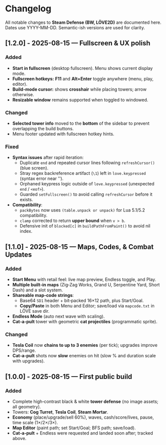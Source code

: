 # Changelog

All notable changes to **Steam Defense (BW, LÖVE2D)** are documented here.
Dates use YYYY-MM-DD. Semantic-ish versions are used for clarity.

## [1.2.0] - 2025-08-15 — Fullscreen & UX polish
### Added
- **Start in fullscreen** (desktop fullscreen). Menu shows current display mode.
- **Fullscreen hotkeys:** **F11** and **Alt+Enter** toggle anywhere (menu, play, editor).
- **Build-mode cursor:** shows **crosshair** while placing towers; arrow otherwise.
- **Resizable window** remains supported when toggled to windowed.

### Changed
- **Selected tower info** moved to the **bottom** of the sidebar to prevent overlapping the build buttons.
- Menu footer updated with fullscreen hotkey hints.

### Fixed
- **Syntax issues** after rapid iteration:
  - Duplicate `end` and repeated cursor lines following `refreshCursor()` (blue screen).
  - Stray regex backreference artifact (`\1`) left in `love.keypressed` (syntax error near '\').
  - Orphaned keypress logic outside of `love.keypressed` (unexpected `end` / `<eof>`).
  - Guarded `setFullscreen()` to avoid calling `refreshCursor` before it exists.
- **Compatibility**:
  - `packBytes` now uses `(table.unpack or unpack)` for Lua 5.1/5.2 compatibility.
  - `clamp` corrected to return **upper bound** when `v > b`.
  - Defensive init of `blocked[c]` in `buildPathFromPaint()` to avoid nil index.

## [1.1.0] - 2025-08-15 — Maps, Codes, & Combat Updates
### Added
- **Start Menu** with retail feel: live map preview, Endless toggle, and Play.
- **Multiple built‑in maps** (Zig‑Zag Works, Grand U, Serpentine Yard, Short Dash) and a slot system.
- **Shareable map‑code strings**:
  - Base64 `SD1` header + bit‑packed 16×12 path, plus Start/Goal.
  - **Copy/Paste** in both Menu and Editor; save/load via `mapcode.txt` in LÖVE save dir.
- **Endless Mode** (auto next wave with scaling).
- **Cat‑a‑pult** tower with geometric **cat projectiles** (programmatic sprite).

### Changed
- **Tesla Coil** now **chains to up to 3 enemies** (per tick); upgrades improve DPS/range.
- **Cat‑a‑pult** shots now **slow** enemies on hit (slow % and duration scale with upgrades).

## [1.0.0] - 2025-08-15 — First public build
### Added
- Complete high‑contrast black & white **tower defense** (no image assets; all geometry).
- Towers: **Cog Turret**, **Tesla Coil**, **Steam Mortar**.
- **Economy** (place/upgrade/sell 60%), waves, cash/score/lives, pause, time scale (1×/2×/3×).
- **Map Editor** (paint path; set Start/Goal; BFS path; save/load).
- **Cat‑a‑pult** + Endless were requested and landed soon after; tracked above.
